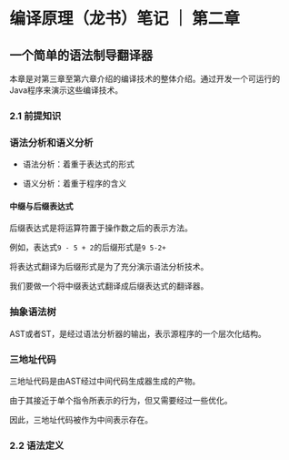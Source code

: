 # 编译原理（龙书）笔记 ｜ 第二章

## 一个简单的语法制导翻译器

本章是对第三章至第六章介绍的编译技术的整体介绍。通过开发一个可运行的Java程序来演示这些编译技术。

### 2.1 前提知识

### 语法分析和语义分析

- 语法分析：着重于表达式的形式

- 语义分析：着重于程序的含义

#### 中缀与后缀表达式

后缀表达式是将运算符置于操作数之后的表示方法。

例如，表达式``9 - 5 + 2``的后缀形式是``9 5-2+``

将表达式翻译为后缀形式是为了充分演示语法分析技术。



我们要做一个将中缀表达式翻译成后缀表达式的翻译器。

### 抽象语法树

AST或者ST，是经过语法分析器的输出，表示源程序的一个层次化结构。

### 三地址代码

三地址代码是由AST经过中间代码生成器生成的产物。

由于其接近于单个指令所表示的行为，但又需要经过一些优化。

因此，三地址代码被作为中间表示存在。



### 2.2 语法定义

